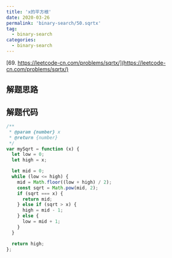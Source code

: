 ```yaml
---
title: 'x的平方根'
date: 2020-03-26
permalink: 'binary-search/50.sqrtx'
tag:
  - binary-search
categories:
  - binary-search
---
```


[69. https://leetcode-cn.com/problems/sqrtx/](https://leetcode-cn.com/problems/sqrtx/)

## 解题思路

## 解题代码

```js
/**
 * @param {number} x
 * @return {number}
 */
var mySqrt = function (x) {
  let low = 0;
  let high = x;

  let mid = 0;
  while (low <= high) {
    mid = Math.floor((low + high) / 2);
    const sqrt = Math.pow(mid, 2);
    if (sqrt === x) {
      return mid;
    } else if (sqrt > x) {
      high = mid - 1;
    } else {
      low = mid + 1;
    }
  }

  return high;
};
```
